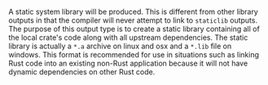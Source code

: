 A static system library will be produced. This is different from other library outputs in that
the compiler will never attempt to link to `staticlib` outputs. The
purpose of this output type is to create a static library containing all of
the local crate's code along with all upstream dependencies. The static
library is actually a `*.a` archive on linux and osx and a `*.lib` file on
windows. This format is recommended for use in situations such as linking
Rust code into an existing non-Rust application because it will not have
dynamic dependencies on other Rust code.
